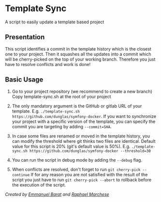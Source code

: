 # Template Sync
A script to easily update a template based project

## Presentation
This script identifies a commit in the template history which is the closest one to your project.
Then it squashes all the updates into a commit which will be cherry-picked on the top of your working branch.
Therefore you just have to resolve conflicts and work is done!

## Basic Usage
1. Go to your project repository (we recommend to create a new branch)
Copy template-sync.sh at the root of your project

2. The only mandatory argument is the GitHub or gitlab URL of your template.
E.g. `./template-sync.sh https://github.com/dunglas/symfony-docker`. If you want to synchronize your project with a specific version of the template, you can specify the commit you are targeting by adding `--commit=SHA`.

3. In case some files are renamed or moved in the template history, you can modify the threshold where
git thinks two files are identical. Default value for this script is 20% (git's default value is 50%).
E.g. `./template-sync.sh https://github.com/dunglas/symfony-docker --threshold=30`

4. You can run the script in debug mode by adding the `--debug` flag.

5. When conflicts are resolved, don't forget to run `git cherry-pick --continue`
If for any reason you are not satisfied with the result of the script you just have to run `git cherry-pick --abort`
to rollback before the execution of the script.


*Created by [Emmanuel Barat](https://github.com/mano-lis) and [Raphael Marchese](https://github.com/Raphael-Marchese)*
